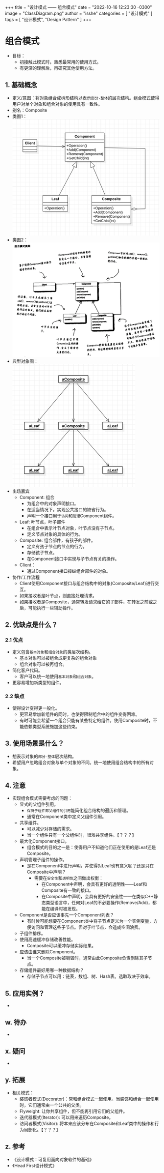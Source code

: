 +++
title = "设计模式 —— 组合模式"
date = "2022-10-16 12:23:30 -0300"
image = "ClassDiagram.png"
author = "isshe"
categories = [ "设计模式" ]
tags = [ "设计模式", "Design Pattern" ]
+++


# 组合模式
* 目标：
    * 初接触此模式时，熟悉最常用的使用方式。
    * 有更深的理解后，再研究其他使用方法。
## 1. 基础概念
* 定义/意图：将对象组合成树形结构以表示`部分-整体`的层次结构。组合模式使得用户对单个对象和组合对象的使用具有一致性。
* 别名：Composite
* 类图1：
![类图](ClassDiagram.png)
* 类图2：
![类图](ClassDiagram2.png)
* 典型对象图：
![对象图](ObjectDiagram.png)
* 出场嘉宾
    * Component: 组合
        * 为组合中的对象声明接口。
        * 在适当情况下，实现公共接口的缺省行为。
        * 声明一个接口用于`访问`和`管理`Component组件。
    * Leaf: 叶节点，叶子部件
        * 在组合中表示叶节点对象，叶节点没有子节点。
        * 定义节点对象的具体的行为。
    * Composite: 组合部件，有孩子的部件。
        * 定义有孩子节点的节点的行为。
        * 存储孩子节点。
        * 在Component接口中实现与子节点有关的操作。
    * Client：
        * 通过Component接口操纵组合部件的对象。
* 协作/工作流程
    * Client使用Component接口与组合结构中的对象(Composite/Leaf)进行交互。
    * 如果接收者是叶节点，则直接处理请求。
    * 如果接收者是Composite，通常转发请求给它的子部件，在转发之前或之后，可能执行一些辅助操作。

## 2. 优缺点是什么？
### 2.1 优点
* 定义包含`基本对象`和`组合对象`的类层次结构。
    * 基本对象可以被组合成更复杂的组合对象
    * 组合对象可以被再组合。
* 简化客户代码。
    * 客户可以统一地使用`基本对象`和`组合对象`。
* 更容易增加新类型的组件。


### 2.2 缺点
* 使得设计变得更一般化。
    * 更容易增加新组件的同时，也使得限制组合中的组件变得困难。
    * 有时可能会希望一个组合只能有某些特定的组件。使用Composite时，不能依赖类型系统施加这些约束。


## 3. 使用场景是什么？
* 想表示对象的`部分-整体`层次结构。
* 希望用户忽略组合对象与单个对象的不同。统一地使用组合结构中的所有对象。


## 4. 注意
* 实现组合模式需要考虑的问题：
    * 显式的父组件引用。
        * `保持子组件都父组件的引用`能简化组合结构的遍历和管理。
        * 通常在Component类中定义父组件引用。
    * 共享组件。
        * 可以减少对存储的需求。
        * 当一个组件只有一个父组件时，很难共享组件。【？？？】
    * 最大化Component接口。
        * 组合模式的目的之一是：使得用户不知道他们正在使用的是Leaf还是Composite。
    * 声明管理子组件的操作。
        * 是在Component中进行声明，并使得对Leaf也有意义呢？还是只在Composite中声明？
            * 需要在`安全性`和`透明性`之间做出权衡：
                * 在Component中声明，会具有更好的透明性——Leaf和Composite有一致的接口。
                * 在Composite中声明，会具有更好的安全性——在类似C++静态类型语言中，任何对Leaf的不必要操作(Remove/Add)，都能在编译时被发现。
    * Component是否应该事先一个Component列表？
        * 有时候可能想要在Component类中将子节点定义为一个实例变量，方便访问和管理这些子节点。但对于叶节点，会造成空间浪费。
    * 子组件排序。
    * 使用高速缓冲存储改善性能。
        * Composite可以缓冲存储实际结果。
    * 应该由谁来删除Component。
        * 当一个Composite被销毁时，通常由此Composite负责删除其子节点。
    * 存储组件最好用哪一种数据结构？
        * 存储子节点可以用：链表，数组、树、Hash表。选取取决于效率。

## 5. 应用实例？
* 

## w. 待办
* 

## x. 疑问
* 

## y. 拓展
* 相关模式：
    * 装饰者模式(Decorator)：常和组合模式一起使用。当装饰和组合一起使用时，它们通常由一个公共的父类。
    * Flyweight: 让你共享组件，但不能再引用它们的父组件。
    * 迭代器模式(Iterator): 可以用来遍历Composite。
    * 访问者模式(Visitor): 将本来应该分布在Composite和Leaf类中的操作和行为局部化。【？？？】

## z. 参考
* 《设计模式：可复用面向对象软件的基础》
* 《Head First设计模式》

